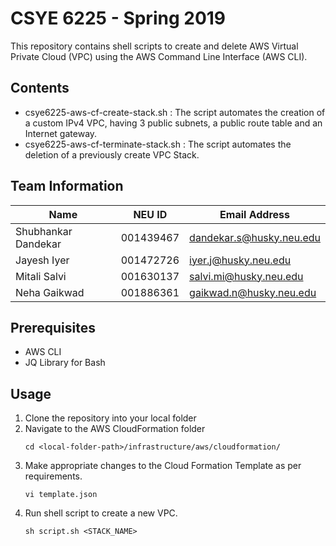 # CSYE 6225 - Spring 2019

This repository contains shell scripts to create and delete AWS Virtual Private Cloud (VPC) using the AWS Command Line Interface (AWS CLI).


## Contents
- csye6225-aws-cf-create-stack.sh : The script automates the creation of a custom IPv4 VPC, having 3 public subnets, a public route table and an Internet gateway.
- csye6225-aws-cf-terminate-stack.sh : The script automates the deletion of a previously create VPC Stack.


## Team Information

| Name | NEU ID | Email Address |
| --- | --- | --- |
| Shubhankar Dandekar| 001439467| dandekar.s@husky.neu.edu |
| Jayesh Iyer|001472726 | iyer.j@husky.neu.edu|
| Mitali Salvi|001630137  | salvi.mi@husky.neu.edu|
| Neha Gaikwad|001886361 |gaikwad.n@husky.neu.edu |


## Prerequisites
- AWS CLI
- JQ Library for Bash


## Usage
1. Clone the repository into your local folder 
2. Navigate to the AWS CloudFormation folder 
   ```
   cd <local-folder-path>/infrastructure/aws/cloudformation/
   ```
3. Make appropriate changes to the Cloud Formation Template as per requirements.
   ```
   vi template.json
   ```
4. Run shell script to create a new VPC.
   ```
   sh script.sh <STACK_NAME>
   ```
